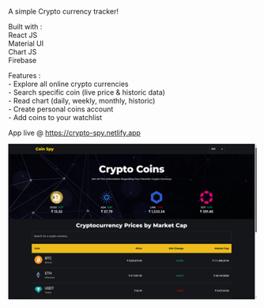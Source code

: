 A simple Crypto currency tracker!

Built with :<br/>
    React JS<br/>
    Material UI<br/>
    Chart JS<br/>
    Firebase<br/>

Features :<br/>
    - Explore all online crypto currencies<br/>
    - Search specific coin (live price & historic data)<br/>
    - Read chart (daily, weekly, monthly, historic)<br/>
    - Create personal coins account<br/>
    - Add coins to your watchlist

App live @ https://crypto-spy.netlify.app

![Home page](image.png)
